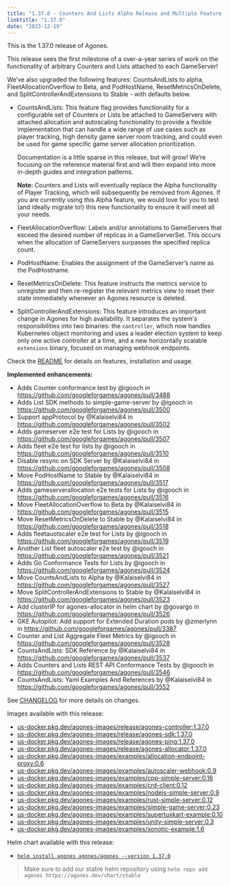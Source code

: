 ```yaml
---
title: "1.37.0 - Counters And Lists Alpha Release and Multiple Feature Promotions!"
linktitle: "1.37.0"
date: "2023-12-19"
---
```


This is the 1.37.0 release of Agones.

This release sees the first milestone of a over-a-year series of work on the functionality of arbitrary Counters and Lists attached to each GameServer!

We’ve also upgraded the following features: CountsAndLists to alpha, FleetAllocationOverflow to Beta, and PodHostName, ResetMetricsOnDelete, and SplitControllerAndExtensions to Stable - with defaults below.

- CountsAndLists: This feature flag provides functionality for a configurable set of Counters or Lists be attached to GameServers with attached allocation and autoscaling functionality to provide a flexible implementation that can handle a wide range of use cases such as player tracking, high density game server room tracking, and could even be used for game specific game server allocation prioritization.

  Documentation is a little sparse in this release, but will grow! We’re focusing on the reference material first and will then expand into more in-depth guides and integration patterns.

  **Note**: Counters and Lists will eventually replace the Alpha functionality of Player Tracking, which will subsequently be removed from Agones. If you are currently using this Alpha feature, we would love for you to test (and ideally migrate to!) this new functionality to ensure it will meet all your needs.

- FleetAllocationOverflow: Labels and/or annotations to GameServers that exceed the desired number of replicas in a GameServerSet. This occurs when the allocation of GameServers surpasses the specified replica count.

- PodHostName: Enables the assignment of the GameServer’s name as the PodHostname.

- ResetMetricsOnDelete: This feature instructs the metrics service to unregister and then re-register the relevant metrics view to reset their state immediately whenever an Agones resource is deleted.

- SplitControllerAndExtensions: This feature introduces an important change in Agones for high availability. It separates the system's responsibilities into two binaries: the `controller`, which now handles Kubernetes object monitoring and uses a leader election system to keep only one active controller at a time, and a new horizontally scalable `extensions` binary, focused on managing webhook endpoints.

Check the <a href="https://github.com/googleforgames/agones/tree/release-1.37.0" data-proofer-ignore>README</a> for details on features, installation and usage.

**Implemented enhancements:**

- Adds Counter conformance test by @igooch in https://github.com/googleforgames/agones/pull/3488
- Adds List SDK methods to simple-game-server by @igooch in https://github.com/googleforgames/agones/pull/3500
- Support appProtocol by @Kalaiselvi84 in https://github.com/googleforgames/agones/pull/3502
- Adds gameserver e2e test for Lists by @igooch in https://github.com/googleforgames/agones/pull/3507
- Adds fleet e2e test for lists by @igooch in https://github.com/googleforgames/agones/pull/3510
- Disable resync on SDK Server by @Kalaiselvi84 in https://github.com/googleforgames/agones/pull/3508
- Move PodHostName to Stable by @Kalaiselvi84 in https://github.com/googleforgames/agones/pull/3517
- Adds gameserverallocation e2e tests for Lists by @igooch in https://github.com/googleforgames/agones/pull/3516
- Move FleetAllocationOverflow to Beta by @Kalaiselvi84 in https://github.com/googleforgames/agones/pull/3515
- Move ResetMetricsOnDelete to Stable by @Kalaiselvi84 in https://github.com/googleforgames/agones/pull/3518
- Adds fleetauotscaler e2e test for Lists by @igooch in https://github.com/googleforgames/agones/pull/3519
- Another List fleet autoscaler e2e test by @igooch in https://github.com/googleforgames/agones/pull/3521
- Adds Go Conformance Tests for Lists by @igooch in https://github.com/googleforgames/agones/pull/3524
- Move CountsAndLists to Alpha by @Kalaiselvi84 in https://github.com/googleforgames/agones/pull/3527
- Move SplitControllerAndExtensions to Stable by @Kalaiselvi84 in https://github.com/googleforgames/agones/pull/3523
- Add clusterIP for agones-allocator in helm chart by @govargo in https://github.com/googleforgames/agones/pull/3526
- GKE Autopilot: Add support for Extended Duration pods by @zmerlynn in https://github.com/googleforgames/agones/pull/3387
- Counter and List Aggregate Fleet Metrics by @igooch in https://github.com/googleforgames/agones/pull/3528
- CountsAndLists: SDK Reference by @Kalaiselvi84 in https://github.com/googleforgames/agones/pull/3537
- Adds Counters and Lists REST API Conformance Tests by @igooch in https://github.com/googleforgames/agones/pull/3546
- CountsAndLists: Yaml Examples And References by @Kalaiselvi84 in https://github.com/googleforgames/agones/pull/3552

See <a href="https://github.com/googleforgames/agones/blob/release-1.37.0/CHANGELOG.md" data-proofer-ignore>CHANGELOG</a> for more details on changes.

Images available with this release:

- [us-docker.pkg.dev/agones-images/release/agones-controller:1.37.0](https://us-docker.pkg.dev/agones-images/release/agones-controller:1.37.0)
- [us-docker.pkg.dev/agones-images/release/agones-sdk:1.37.0](https://us-docker.pkg.dev/agones-images/release/agones-sdk:1.37.0)
- [us-docker.pkg.dev/agones-images/release/agones-ping:1.37.0](https://us-docker.pkg.dev/agones-images/release/agones-ping:1.37.0)
- [us-docker.pkg.dev/agones-images/release/agones-allocator:1.37.0](https://us-docker.pkg.dev/agones-images/release/agones-allocator:1.37.0)
- [us-docker.pkg.dev/agones-images/examples/allocation-endpoint-proxy:0.6](https://us-docker.pkg.dev/agones-images/examples/allocation-endpoint-proxy:0.6)
- [us-docker.pkg.dev/agones-images/examples/autoscaler-webhook:0.9](https://us-docker.pkg.dev/agones-images/examples/autoscaler-webhook:0.9)
- [us-docker.pkg.dev/agones-images/examples/cpp-simple-server:0.16](https://us-docker.pkg.dev/agones-images/examples/cpp-simple-server:0.16)
- [us-docker.pkg.dev/agones-images/examples/crd-client:0.12](https://us-docker.pkg.dev/agones-images/examples/crd-client:0.12)
- [us-docker.pkg.dev/agones-images/examples/nodejs-simple-server:0.9](https://us-docker.pkg.dev/agones-images/examples/nodejs-simple-server:0.9)
- [us-docker.pkg.dev/agones-images/examples/rust-simple-server:0.12](https://us-docker.pkg.dev/agones-images/examples/rust-simple-server:0.12)
- [us-docker.pkg.dev/agones-images/examples/simple-game-server:0.23](https://us-docker.pkg.dev/agones-images/examples/simple-game-server:0.23)
- [us-docker.pkg.dev/agones-images/examples/supertuxkart-example:0.10](https://us-docker.pkg.dev/agones-images/examples/supertuxkart-example:0.10)
- [us-docker.pkg.dev/agones-images/examples/unity-simple-server:0.3](https://us-docker.pkg.dev/agones-images/examples/unity-simple-server:0.3)
- [us-docker.pkg.dev/agones-images/examples/xonotic-example:1.6](https://us-docker.pkg.dev/agones-images/examples/xonotic-example:1.6)

Helm chart available with this release:

- <a href="https://agones.dev/chart/stable/agones-1.37.0.tgz" data-proofer-ignore>
  <code>helm install agones agones/agones --version 1.37.0</code></a>

> Make sure to add our stable helm repository using `helm repo add agones https://agones.dev/chart/stable`